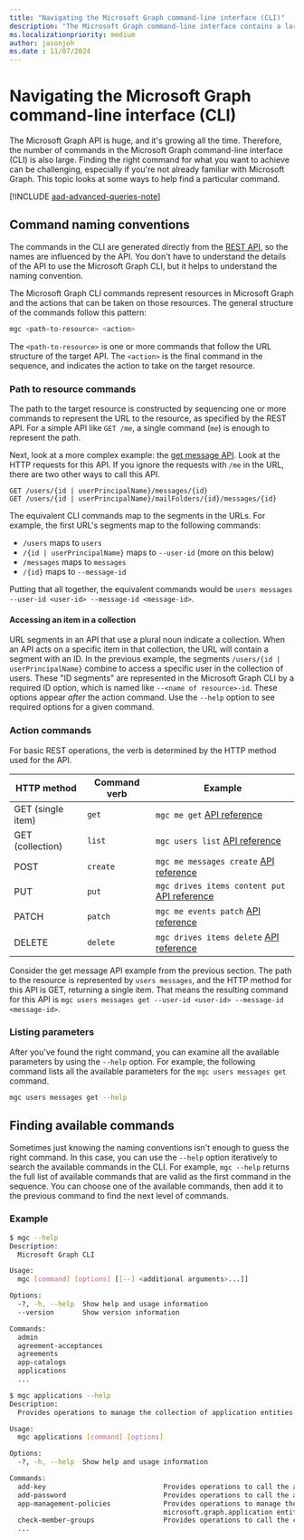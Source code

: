 ```yaml
---
title: "Navigating the Microsoft Graph command-line interface (CLI)"
description: "The Microsoft Graph command-line interface contains a large number of commands. Learn how to find the right command for what you want to achieve."
ms.localizationpriority: medium
author: jasonjoh
ms.date : 11/07/2024
---
```


# Navigating the Microsoft Graph command-line interface (CLI)

The Microsoft Graph API is huge, and it's growing all the time. Therefore, the number of commands in the Microsoft Graph command-line interface (CLI) is also large. Finding the right command for what you want to achieve can be challenging, especially if you're not already familiar with Microsoft Graph. This topic looks at some ways to help find a particular command.

[!INCLUDE [aad-advanced-queries-note](../../includes/aad-advanced-queries-note.md)]

## Command naming conventions

The commands in the CLI are generated directly from the [REST API](/graph/api/overview?view=graph-rest-1.0&preserve-view=true), so the names are influenced by the API. You don't have to understand the details of the API to use the Microsoft Graph CLI, but it helps to understand the naming convention.

The Microsoft Graph CLI commands represent resources in Microsoft Graph and the actions that can be taken on those resources. The general structure of the commands follow this pattern:

```bash
mgc <path-to-resource> <action>
```

The `<path-to-resource>` is one or more commands that follow the URL structure of the target API. The `<action>` is the final command in the sequence, and indicates the action to take on the target resource.

### Path to resource commands

The path to the target resource is constructed by sequencing one or more commands to represent the URL to the resource, as specified by the REST API. For a simple API like `GET /me`, a single command (`me`) is enough to represent the path.

Next, look at a more complex example: the [get message API](/graph/api/message-get?view=graph-rest-1.0&preserve-view=true). Look at the HTTP requests for this API. If you ignore the requests with `/me` in the URL, there are two other ways to call this API.

```http
GET /users/{id | userPrincipalName}/messages/{id}
GET /users/{id | userPrincipalName}/mailFolders/{id}/messages/{id}
```

The equivalent CLI commands map to the segments in the URLs. For example, the first URL's segments map to the following commands:

- `/users` maps to `users`
- `/{id | userPrincipalName}` maps to `--user-id` (more on this below)
- `/messages` maps to `messages`
- `/{id}` maps to `--message-id`

Putting that all together, the equivalent commands would be `users messages --user-id <user-id> --message-id <message-id>`.

#### Accessing an item in a collection

URL segments in an API that use a plural noun indicate a collection. When an API acts on a specific item in that collection, the URL will contain a segment with an ID. In the previous example, the segments `/users/{id | userPrincipalName}` combine to access a specific user in the collection of users. These "ID segments" are represented in the Microsoft Graph CLI by a required ID option, which is named like `--<name of resource>-id`. These options appear *after* the action command. Use the `--help` option to see required options for a given command.

### Action commands

For basic REST operations, the verb is determined by the HTTP method used for the API.

| HTTP method       | Command verb | Example |
|-------------------|--------------|---|
| GET (single item) | `get`        | `mgc me get` [API reference](/graph/api/user-get?view=graph-rest-1.0&preserve-view=true) |
| GET (collection)  | `list`       | `mgc users list` [API reference](/graph/api/user-list?view=graph-rest-1.0&preserve-view=true) |
| POST              | `create`     | `mgc me messages create` [API reference](/graph/api/user-post-messages?view=graph-rest-1.0&preserve-view=true) |
| PUT               | `put`        | `mgc drives items content put` [API reference](/graph/api/driveitem-put-content?view=graph-rest-1.0&preserve-view=true) |
| PATCH             | `patch`      | `mgc me events patch` [API reference](/graph/api/event-update?view=graph-rest-1.0&preserve-view=true) |
| DELETE            | `delete`     | `mgc drives items delete` [API reference](/graph/api/driveitem-delete?view=graph-rest-1.0&preserve-view=true) |

Consider the get message API example from the previous section. The path to the resource is represented by `users messages`, and the HTTP method for this API is GET, returning a single item. That means the resulting command for this API is `mgc users messages get --user-id <user-id> --message-id <message-id>`.

### Listing parameters

After you've found the right command, you can examine all the available parameters by using the `--help` option. For example, the following command lists all the available parameters for the `mgc users messages get` command.

```bash
mgc users messages get --help
```

## Finding available commands

Sometimes just knowing the naming conventions isn't enough to guess the right command. In this case, you can use the `--help` option iteratively to search the available commands in the CLI. For example, `mgc --help` returns the full list of available commands that are valid as the first command in the sequence. You can choose one of the available commands, then add it to the previous command to find the next level of commands.

### Example

```bash
$ mgc --help
Description:
  Microsoft Graph CLI

Usage:
  mgc [command] [options] [[--] <additional arguments>...]]

Options:
  -?, -h, --help  Show help and usage information
  --version       Show version information

Commands:
  admin
  agreement-acceptances
  agreements
  app-catalogs
  applications
  ...

$ mgc applications --help
Description:
  Provides operations to manage the collection of application entities.

Usage:
  mgc applications [command] [options]

Options:
  -?, -h, --help  Show help and usage information

Commands:
  add-key                             Provides operations to call the addKey method.
  add-password                        Provides operations to call the addPassword method.
  app-management-policies             Provides operations to manage the appManagementPolicies property of the
                                      microsoft.graph.application entity.
  check-member-groups                 Provides operations to call the checkMemberGroups method.
  ...
```
